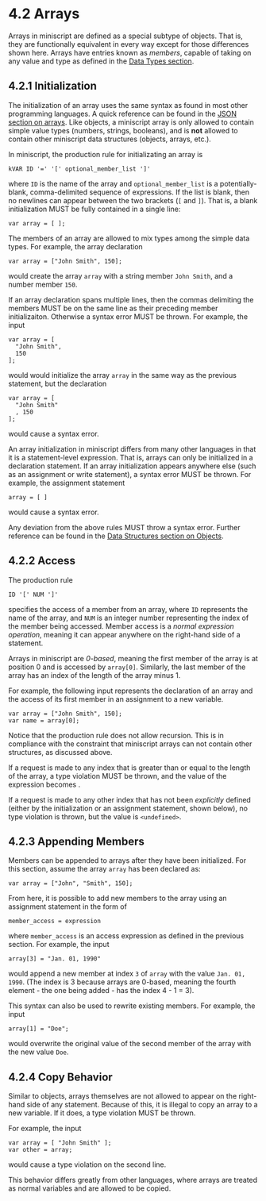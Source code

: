 # 4.2 Arrays
Arrays in miniscript are defined as a special subtype of objects. That is, they are functionally equivalent in every way except for those differences shown here. Arrays have entries known as *members*, capable of taking on any value and type as defined in the [Data Types section](../data_types/index.md).

## 4.2.1 Initialization
The initialization of an array uses the same syntax as found in most other programming languages. A quick reference can be found in the [JSON section on arrays](https://www.json.com/json-array). Like objects, a miniscript array is only allowed to contain simple value types (numbers, strings, booleans), and is **not** allowed to contain other miniscript data structures (objects, arrays, etc.).

In miniscript, the production rule for initializating an array is

    kVAR ID '=' '[' optional_member_list ']'

where `ID` is the name of the array and `optional_member_list` is a potentially-blank, comma-delimited sequence of expressions. If the list is blank, then no newlines can appear between the two brackets (`[` and `]`). That is, a blank initialization MUST be fully contained in a single line:

    var array = [ ];

The members of an array are allowed to mix types among the simple data types. For example, the array declaration

    var array = ["John Smith", 150];

would create the array `array` with a string member `John Smith`, and a number member `150`.

If an array declaration spans multiple lines, then the commas delimiting the members MUST be on the same line as their preceding member initializaiton. Otherwise a syntax error MUST be thrown. For example, the input

    var array = [
      "John Smith",
      150
    ];

would would initialize the array `array` in the same way as the previous statement, but the declaration

    var array = [
      "John Smith"
      , 150
    ];

would cause a syntax error.

An array initialization in miniscript differs from many other languages in that it is a statement-level expression. That is, arrays can only be initialized in a declaration statement. If an array initialization appears anywhere else (such as an assignment or write statement), a syntax error MUST be thrown. For example, the assignment statement

    array = [ ]

would cause a syntax error.

Any deviation from the above rules MUST throw a syntax error. Further reference can be found in the [Data Structures section on Objects](objects.md#41-objects).

## 4.2.2 Access
The production rule

    ID '[' NUM ']'

specifies the access of a member from an array, where `ID` represents the name of the array, and `NUM` is an integer number representing the index of the member being accessed. Member access is a *normal expression operation*, meaning it can appear anywhere on the right-hand side of a statement.

Arrays in miniscript are *0-based*, meaning the first member of the array is at position 0 and is accessed by `array[0]`. Similarly, the last member of the array has an index of the length of the array minus 1.

For example, the following input represents the declaration of an array and the access of its first member in an assignment to a new variable.

    var array = ["John Smith", 150];
    var name = array[0];

Notice that the production rule does not allow recursion. This is in compliance with the constraint that miniscript arrays can not contain other structures, as discussed above.

If a request is made to any index that is greater than or equal to the length of the array, a type violation MUST be thrown, and the value of the expression becomes <undefined>.

If a request is made to any other index that has not been *explicitly* defined (either by the initialization or an assignment statement, shown below), no type violation is thrown, but the value is `<undefined>`.

## 4.2.3 Appending Members
Members can be appended to arrays after they have been initialized. For this section, assume the array `array` has been declared as:

    var array = ["John", "Smith", 150];

From here, it is possible to add new members to the array using an assignment statement in the form of

    member_access = expression

where `member_access` is an access expression as defined in the previous section. For example, the input

    array[3] = "Jan. 01, 1990"

would append a new member at index `3` of `array` with the value `Jan. 01, 1990`. (The index is 3 because arrays are 0-based, meaning the fourth element - the one being added - has the index 4 - 1 = 3).

This syntax can also be used to rewrite existing members. For example, the input

    array[1] = "Doe";

would overwrite the original value of the second member of the array with the new value `Doe`.

## 4.2.4 Copy Behavior
Similar to objects, arrays themselves are not allowed to appear on the right-hand side of any statement. Because of this, it is illegal to copy an array to a new variable. If it does, a type violation MUST be thrown.

For example, the input

    var array = [ "John Smith" ];
    var other = array;

would cause a type violation on the second line.

This behavior differs greatly from other languages, where arrays are treated as normal variables and are allowed to be copied.
